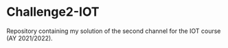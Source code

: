 # Challenge2-IOT
Repository containing my solution of the second channel for the IOT course (AY 2021/2022).
